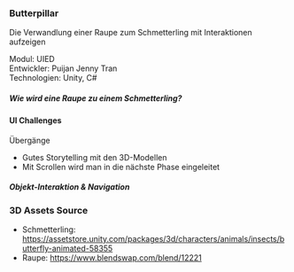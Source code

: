### Butterpillar

Die Verwandlung einer Raupe zum Schmetterling mit Interaktionen aufzeigen

Modul: UIED<br>
Entwickler: Puijan Jenny Tran<br>
Technologien: Unity, C#

##### Wie wird eine Raupe zu einem Schmetterling?

#### UI Challenges

Übergänge
- Gutes Storytelling mit den 3D-Modellen
- Mit Scrollen wird man in die nächste Phase eingeleitet

##### Objekt-Interaktion & Navigation

### 3D Assets Source
- Schmetterling: https://assetstore.unity.com/packages/3d/characters/animals/insects/butterfly-animated-58355
- Raupe: https://www.blendswap.com/blend/12221
